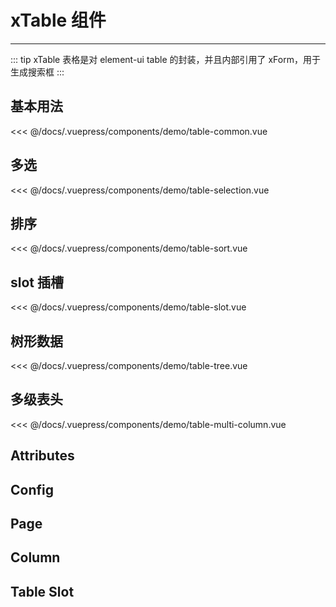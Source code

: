 # xTable 组件

---

::: tip
xTable 表格是对 element-ui table 的封装，并且内部引用了 xForm，用于生成搜索框
:::

## 基本用法

<common-code title="基本用法" description="配置 json，生成 table 表格，本示例展示了 xTable 的各种用法：数据字典、过滤器、生成搜索框 等" codePath="table-common">
  <demo-table-common></demo-table-common>
  <highlight-code slot="codeText" lang="vue">
<<< @/docs/.vuepress/components/demo/table-common.vue
  </highlight-code>
</common-code>

## 多选

<common-code title="多选" description="选择多行数据时使用 Checkbox。" codePath="table-selection">
  <demo-table-selection></demo-table-selection>
  <highlight-code slot="codeText" lang="vue">
<<< @/docs/.vuepress/components/demo/table-selection.vue
  </highlight-code>
</common-code>

## 排序

<common-code title="排序" description="通过设置 column 的属性 sortable=true 可以实现前端排序，也可设置 sortable=custom 实现前端排序" codePath="table-sort">
  <demo-table-sort></demo-table-sort>
  <highlight-code slot="codeText" lang="vue">
<<< @/docs/.vuepress/components/demo/table-sort.vue
  </highlight-code>
</common-code>

## slot 插槽

<common-code title="slot 插槽" description="通过设置 column 的属性 slot=true 可以实现自定义插槽，也可在搜索框和表格之间插入自定义内容" codePath="table-slot">
  <demo-table-slot></demo-table-slot>
  <highlight-code slot="codeText" lang="vue">
<<< @/docs/.vuepress/components/demo/table-slot.vue
  </highlight-code>
</common-code>

## 树形数据

<common-code title="树形数据" description="支持树类型的数据的显示。当 row 中包含 children 字段时，被视为树形数据。渲染树形数据时，必须要指定 row-key" codePath="table-tree">
  <demo-table-tree></demo-table-tree>
  <highlight-code slot="codeText" lang="vue">
<<< @/docs/.vuepress/components/demo/table-tree.vue
  </highlight-code>
</common-code>

## 多级表头

<common-code title="多级表头" description="支持多级表头。" codePath="table-multi-column">
  <demo-table-multi-column></demo-table-multi-column>
  <highlight-code slot="codeText" lang="vue">
<<< @/docs/.vuepress/components/demo/table-multi-column.vue
  </highlight-code>
</common-code>

## Attributes

<common-api title="Attributes" :apiData="[
  { params: 'v-model', describe: '绑定值', type: 'object', optionValue: '—', defaultValue: '—' },
  { params: 'config', describe: '表格的配置，具体看下表 config', type: 'object', optionValue: '—', defaultValue: '—' },
  { params: 'data', describe: '表格的数据', type: 'array', optionValue: '—', defaultValue: '—' },
  { params: 'page', describe: '表格的页码，具体看下表 page', type: 'object', optionValue: '—', defaultValue: '—' },
  { params: 'load', describe: '获取表格数据的方法函数', type: 'function', optionValue: '—', defaultValue: '—' },
]" />

## Config

<common-api title="Config" :apiData="[
  { params: '...', describe: '所有 el-table 的属性及方法，参见 [文档](https://element.eleme.cn/#/zh-CN/component/table#table-attributes)', type: '...', optionValue: '...', defaultValue: '...' },
  { params: 'search', describe: '搜索框及按钮的配置，此配置会覆盖全局的配置，结构参见全局配置 xtable.search', type: 'object', optionValue: '—', defaultValue: '—' },
  { params: 'searchBtn', describe: '是否显示搜索按钮', type: 'boolean', optionValue: 'true/false', defaultValue: 'true' },
  { params: 'resetBtn', describe: '是否显示重置按钮', type: 'boolean', optionValue: 'true/false', defaultValue: 'true' },
  { params: 'btn', describe: '自定义搜索框后的按钮，按钮的配置参见 [按钮文档](/xcrud/guide/button.html)', type: 'array(object)', optionValue: '—', defaultValue: '—' },
  { params: 'column', describe: '表格的列，具体看下表 column', type: 'array(object)', optionValue: '—', defaultValue: '—' },
  { params: 'operate', describe: '表格右侧的操作按钮，参见 [按钮文档](/xcrud/guide/button.html)', type: 'array(object)', optionValue: '—', defaultValue: '—' },
]" />

## Page

<common-api title="Page" :apiData="[
  { params: 'pageNum', describe: '当前页码', type: 'number', optionValue: '—', defaultValue: '1' },
  { params: 'pageSize', describe: '默认每页数量', type: 'number', optionValue: '—', defaultValue: '10' },
  { params: 'pageSizes', describe: '可选的每页数量', type: 'array(number)', optionValue: '—', defaultValue: '[10, 20, 30, 40, 50, 100]' },
  { params: 'total', describe: '总数', type: 'number', optionValue: '—', defaultValue: '—' },
]" />

## Column

<common-api title="Column" :apiData="[
  { params: 'label', describe: '列头部的文字', type: 'string', optionValue: '—', defaultValue: '—' },
  { params: 'name', describe: '与表格数据对应的 key', type: 'string', optionValue: '—', defaultValue: '—' },
  { params: 'children', describe: '用于多级表头，可见上述示例', type: 'array', optionValue: '—', defaultValue: '—' },
  { params: 'search', describe: '是否需要搜索框', type: 'boolean', optionValue: 'true/false', defaultValue: 'false' },
  { params: 'show', describe: '是否需要显示column', type: 'boolean', optionValue: 'true/false', defaultValue: 'true' },
  { params: 'slot', describe: '通过插槽插入，可见上述示例', type: 'boolean', optionValue: 'true/false', defaultValue: 'false' },
  { params: '...', describe: '当 search=true 时，配置搜索框的参数，实际内置的 xForm 表单，具体配置参见[xForm Item 文档](/xcrud/guide/form.html#Item)', type: '...', optionValue: '...', defaultValue: '...' },
]" />

## Table Slot

<common-api title="Table Slot" :apiData="[
  { params: 'middle', describe: '在搜索框和表格之间插入内容，可见上述示例', type: '—', optionValue: '—', defaultValue: '—' },
]" />
